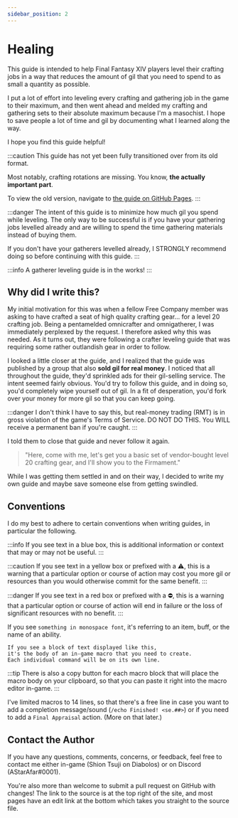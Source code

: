```yaml
---
sidebar_position: 2
---
```


# Healing

This guide is intended to help Final Fantasy XIV players level their crafting jobs in a way that reduces the amount of gil that you need to spend to as small a quantity as possible.

I put a lot of effort into leveling every crafting and gathering job in the game to their maximum, and then went ahead and melded my crafting and gathering sets to their absolute maximum because I'm a masochist. I hope to save people a lot of time and gil by documenting what I learned along the way.

I hope you find this guide helpful!

:::caution
This guide has not yet been fully transitioned over from its old format.

Most notably, crafting rotations are missing. You know, **the actually important part**.

To view the old version, navigate to [the guide on GitHub Pages](https://astarafar.github.io/ffxiv/guides/crafting).
:::

:::danger
The intent of this guide is to minimize how much gil you spend while leveling. The only way to be successful is if you have your gathering jobs levelled already and are willing to spend the time gathering materials instead of buying them.

If you don't have your gatherers levelled already, I STRONGLY recommend doing so before continuing with this guide.
:::

:::info
A gatherer leveling guide is in the works!
:::

## Why did I write this?

My initial motivation for this was when a fellow Free Company member was asking to have crafted a seat of high quality crafting gear... for a level 20 crafting job. Being a pentamelded omnicrafter and omnigatherer, I was immediately perplexed by the request. I therefore asked why this was needed. As it turns out, they were following a crafter leveling guide that was requiring some rather outlandish gear in order to follow.

I looked a little closer at the guide, and I realized that the guide was published by a group that also **sold gil for real money**. I noticed that all throughout the guide, they'd sprinkled ads for their gil-selling service. The intent seemed fairly obvious. You'd try to follow this guide, and in doing so, you'd completely wipe yourself out of gil. In a fit of desperation, you'd fork over your money for more gil so that you can keep going.

:::danger
I don't think I have to say this, but real-money trading (RMT) is in gross violation of the game's Terms of Service. DO NOT DO THIS. You WILL receive a permanent ban if you're caught.
:::

I told them to close that guide and never follow it again.

> "Here, come with me, let's get you a basic set of vendor-bought level 20 crafting gear, and I'll show you to the Firmament."

While I was getting them settled in and on their way, I decided to write my own guide and maybe save someone else from getting swindled.

## Conventions

I do my best to adhere to certain conventions when writing guides, in particular the following.

:::info
If you see text in a blue box, this is additional information or context that may or may not be useful.
:::

:::caution
If you see text in a yellow box or prefixed with a ⚠️, this is a warning that a particular option or course of action may cost you more gil or resources than you would otherwise commit for the same benefit.
:::

:::danger
If you see text in a red box or prefixed with a ⛔, this is a warning that a particular option or course of action will end in failure or the loss of significant resources with no benefit.
:::

If you see `something in monospace font`, it's referring to an item, buff, or the name of an ability.

```
If you see a block of text displayed like this,
it's the body of an in-game macro that you need to create.
Each individual command will be on its own line.
```

:::tip
There is also a copy button for each macro block that will place the macro body on your clipboard, so that you can paste it right into the macro editor in-game.
:::

I've limited macros to 14 lines, so that there's a free line in case you want to add a completion message/sound (`/echo Finished! <se.##>`) or if you need to add a `Final Appraisal` action. (More on that later.)

## Contact the Author

If you have any questions, comments, concerns, or feedback, feel free to contact me either in-game (Shion Tsuji on Diabolos) or on Discord (AStarAfar#0001).

You're also more than welcome to submit a pull request on GitHub with changes! The link to the source is at the top right of the site, and most pages have an edit link at the bottom which takes you straight to the source file.
